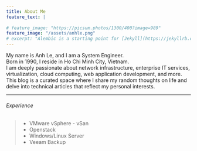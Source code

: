 ```yaml
---
title: About Me
feature_text: |
  
# feature_image: "https://picsum.photos/1300/400?image=989"
feature_image: "/assets/anhle.png"
# excerpt: "Alembic is a starting point for [Jekyll](https://jekyllrb.com/) projects. Rather than starting from scratch, this boilerplate is designed to get the ball rolling immediately. Install it, configure it, tweak it, push it."
---
```


  My name is Anh Le, and I am a System Engineer.
<br>
  Born in 1990, I reside in Ho Chi Minh City, Vietnam.
<br>
  I am deeply passionate about network infrastructure, enterprise IT services, virtualization, cloud computing, web application development, and more.
<br>
  This blog is a curated space where I share my random thoughts on life and delve into technical articles that reflect my personal interests.

---
###### Experience

> - VMware vSphere - vSan
> - Openstack 
> - Windows/Linux Server
> - Veeam Backup
